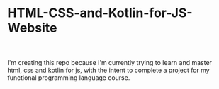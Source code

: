 # HTML-CSS-and-Kotlin-for-JS-Website
<br>
<br>
I'm creating this repo because i'm currently trying to learn and master <br>
html, css and kotlin for js, with the intent to complete a project for my <br>
functional programming language course.
